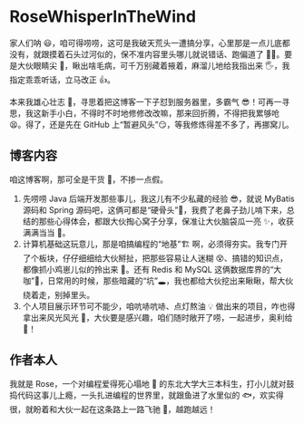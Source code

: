 # RoseWhisperInTheWind

家人们呐 😃，咱可得唠唠，这可是我破天荒头一遭搞分享，心里那是一点儿底都没有，就跟摸着石头过河似的，保不准内容里头哪儿就说错话、跑偏道了 🤷‍♀️。要是大伙眼睛尖 👀，瞅出啥毛病，可千万别藏着掖着，麻溜儿地给我指出来 🖐，我指定乖乖听话，立马改正 👍。

本来我雄心壮志 💪，寻思着把这博客一下子怼到服务器里，多霸气 😎！可再一寻思，我这新手小白，不得时不时地修修改改嘛，那来回折腾，不得把我累够呛 😫。得了，还是先在 GitHub 上“暂避风头”😏，等我修炼得差不多了，再挪窝儿。

## 博客内容

咱这博客啊，那可全是干货 👏，不掺一点假。

1. 先唠唠 Java 后端开发那些事儿，我这儿有不少私藏的经验 😎，就说 MyBatis 源码和 Spring 源码吧，这俩可都是“硬骨头”🦴，我费了老鼻子劲儿啃下来，总结的那些心得体会，都跟大伙掏心窝子分享，保准让大伙脑袋瓜一亮 ✨，收获满满当当 🎉。
2. 计算机基础这玩意儿，那是咱搞编程的“地基”🏗 啊，必须得夯实。我专门开了个板块，仔仔细细给大伙掰扯，把那些容易让人迷糊 😵、搞错的知识点，都像抓小鸡崽儿似的拎出来 🐤。还有 Redis 和 MySQL 这俩数据库界的“大咖”👑，日常用的时候，那些暗藏的“坑”🕳，我也都给大伙挖出来瞅瞅，帮大伙绕着走，别掉里头。
3. 个人项目展示环节可不能少，咱吭哧吭哧、点灯熬油 💡 做出来的项目，咋也得拿出来风光风光 🤩，大伙要是感兴趣，咱们随时敞开了唠，一起进步，奥利给 💪！

## 作者本人

我就是 Rose，一个对编程爱得死心塌地 💖 的东北大学大三本科生，打小儿就对鼓捣代码这事儿上瘾，一头扎进编程的世界里，就跟鱼进了水里似的 🐟，欢实得很，就盼着和大伙一起在这条路上一路飞驰 🚀，越跑越远！
